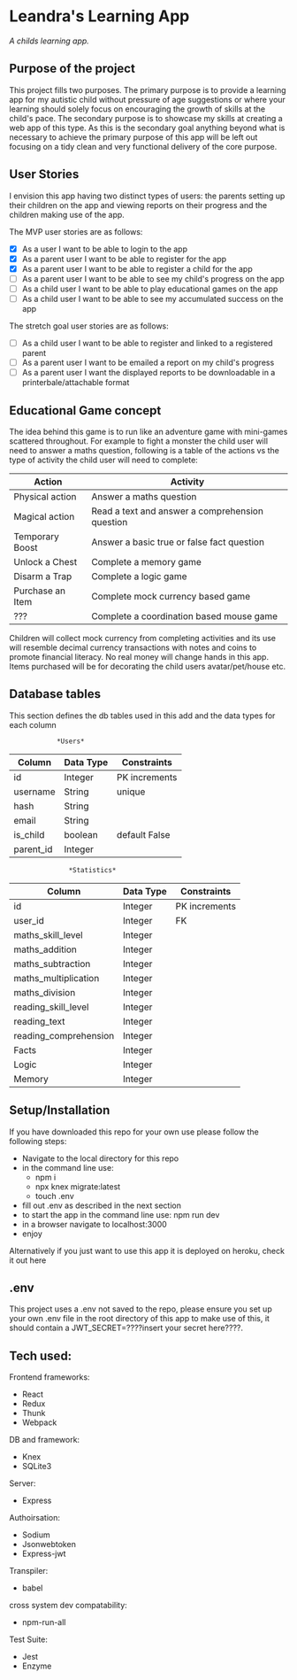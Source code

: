 # Leandra's Learning App
*A childs learning app.*



## Purpose of the project

This project fills two purposes. The primary purpose is to provide a learning app for my autistic child without pressure of age suggestions or where your learning should solely focus on encouraging the growth of skills at the child's pace. The secondary purpose is to showcase my skills at creating a web app of this type. As this is the secondary goal anything beyond what is necessary to achieve the primary purpose of this app will be left out focusing on a tidy clean and very functional delivery of the core purpose.

## User Stories

I envision this app having two distinct types of users: the parents setting up their children on the app and viewing reports on their progress and the children making use of the app.

The MVP user stories are as follows:
- [x] As a user I want to be able to login to the app
- [x] As a parent user I want to be able to register for the app
- [x] As a parent user I want to be able to register a child for the app
- [ ] As a parent user I want to be able to see my child's progress on the app
- [ ] As a child user I want to be able to play educational games on the app
- [ ] As a child user I want to be able to see my accumulated success on the app

The stretch goal user stories are as follows:
- [ ] As a child user I want to be able to register and linked to a registered parent
- [ ] As a parent user I want to be emailed a report on my child's progress
- [ ] As a parent user I want the displayed reports to be downloadable in a printerbale/attachable format

## Educational Game concept

The idea behind this game is to run like an adventure game with mini-games scattered throughout. For example to fight a monster the child user will need to answer a maths question, following is a table of the actions vs the type of activity the child user will need to complete:

|      Action      |                     Activity                    |
|------------------|-------------------------------------------------|
| Physical action  | Answer a maths question                         |
| Magical action   | Read a text and answer a comprehension question |
| Temporary Boost  | Answer a basic true or false fact question      |
| Unlock a Chest   | Complete a memory game                          |
| Disarm a Trap    | Complete a logic game                           |
| Purchase an Item | Complete mock currency based game               |
| ???              | Complete a coordination based mouse game        |

Children will collect mock currency from completing activities and its use will resemble decimal currency transactions with notes and coins to promote financial literacy. No real money will change hands in this app. Items purchased will be for decorating the child users avatar/pet/house etc. 


## Database tables

This section defines the db tables used in this add and the data types for each column

                *Users*                

|  Column   | Data Type |  Constraints  |
|-----------|-----------|---------------|
| id        | Integer   | PK increments |
| username  | String    | unique        |
| hash      | String    |               |
| email     | String    |               |
| is_child  | boolean   | default False |
| parent_id | Integer   |               |


                   *Statistics*                    

|  Column               | Data Type |  Constraints  |
|-----------------------|-----------|---------------|
| id                    | Integer   | PK increments |
| user_id               | Integer   | FK            |
| maths_skill_level     | Integer   |               |
| maths_addition        | Integer   |               |
| maths_subtraction     | Integer   |               |
| maths_multiplication  | Integer   |               |
| maths_division        | Integer   |               |
| reading_skill_level   | Integer   |               |
| reading_text          | Integer   |               |
| reading_comprehension | Integer   |               |
| Facts                 | Integer   |               |
| Logic                 | Integer   |               |
| Memory                | Integer   |               |

## Setup/Installation

If you have downloaded this repo for your own use please follow the following steps:
- Navigate to the local directory for this repo
- in the command line use:
  - npm i
  - npx knex migrate:latest
  - touch .env
- fill out .env as described in the next section
- to start the app in the command line use:  npm run dev
- in a browser navigate to localhost:3000
- enjoy

Alternatively if you just want to use this app it is deployed on heroku, check it out here <insert link here>

## .env

This project uses a .env not saved to the repo, please ensure you set up your own .env file in the root directory of this app to make use of this, it should contain a JWT_SECRET=????insert your secret here????.

## Tech used:

Frontend frameworks:
- React
- Redux
- Thunk
- Webpack

DB and framework:
- Knex
- SQLite3

Server:
- Express

Authoirsation:
- Sodium
- Jsonwebtoken
- Express-jwt

Transpiler:
- babel

cross system dev compatability:
- npm-run-all

Test Suite:
- Jest
- Enzyme
